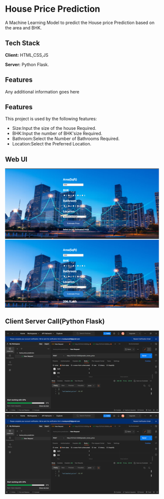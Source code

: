 
# House Price Prediction

A Machine Learning Model to predict the House price Prediction based on the area and BHK.



## Tech Stack

**Client:** HTML,CSS,JS

**Server:** Python Flask.


## Features

Any additional information goes here


## Features

This project is used by the following features:

- Size:Input the size of the house Required.
- BHK:Input the number of BHK'size Required.
- Bathroom:Select the Number of Bathrooms Required.
- Location:Select the Preferred Location.



## Web UI

![Alt text](./ss/1.png)
![Alt text](./ss/2.png)

## Client Server Call(Python Flask)
![Alt text](https://github.com/MUDAYARAJ/HomePricePrediction/blob/main/ss/4.png)
![Alt text](./ss/4.png)
